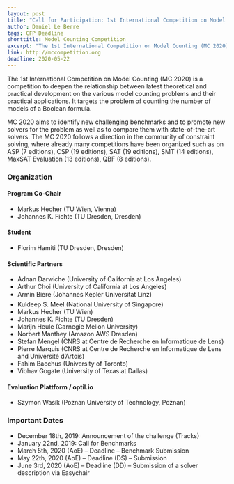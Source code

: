 ```yaml
---
layout: post
title: "Call for Participation: 1st International Competition on Model Counting (MC 2020)"
author: Daniel Le Berre
tags: CFP Deadline 
shorttitle: Model Counting Competition
excerpt: "The 1st International Competition on Model Counting (MC 2020) is a competition to deepen the relationship between latest theoretical and practical development on the various model counting problems and their practical applications. It targets the problem of counting the number of models of a Boolean formula."
link: http://mccompetition.org
deadline: 2020-05-22
---
```

The 1st International Competition on Model Counting (MC 2020) is a competition to deepen the relationship between latest theoretical and practical development on the various model counting problems and their practical applications. It targets the problem of counting the number of models of a Boolean formula.

MC 2020 aims to identify new challenging benchmarks and to promote new solvers for the problem as well as to compare them with state-of-the-art solvers. The MC 2020 follows a direction in the community of constraint solving, where already many competitions have been organized such as on ASP (7 editions), CSP (19 editions), SAT (19 editions), SMT (14 editions), MaxSAT Evaluation (13 editions), QBF (8 editions).

### Organization

#### Program Co-Chair

+ Markus Hecher (TU Wien, Vienna)
+ Johannes K. Fichte (TU Dresden, Dresden)

#### Student

+ Florim Hamiti (TU Dresden, Dresden)

#### Scientific Partners

+ Adnan Darwiche (University of California at Los Angeles)
+ Arthur Choi (University of California at Los Angeles)
+ Armin Biere (Johannes Kepler Universitat Linz)
+ Kuldeep S. Meel (National University of Singapore)
+ Markus Hecher (TU Wien)
+ Johannes K. Fichte (TU Dresden)
+ Marijn Heule (Carnegie Mellon University)
+ Norbert Manthey (Amazon AWS Dresden)
+ Stefan Mengel (CNRS at Centre de Recherche en Informatique de Lens)
+ Pierre Marquis (CNRS at Centre de Recherche en Informatique de Lens and Université d’Artois)
+ Fahim Bacchus (University of Toronto)
+ Vibhav Gogate (University of Texas at Dallas)

#### Evaluation Plattform / optil.io

+ Szymon Wasik (Poznan University of Technology, Poznan)

### Important Dates

+ December 18th, 2019: Announcement of the challenge (Tracks)
+ January 22nd, 2019: Call for Benchmarks
+ March 5th, 2020 (AoE) – Deadline – Benchmark Submission
+ May 22th, 2020 (AoE) – Deadline (DS) – Submission
+ June 3rd, 2020 (AoE) – Deadline (DD) – Submission of a solver description via Easychair